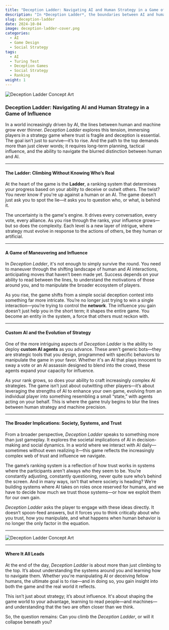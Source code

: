 ```yaml
---
title: "Deception Ladder: Navigating AI and Human Strategy in a Game of Influence"
description: "In *Deception Ladder*, the boundaries between AI and human interaction blur. To climb the ranks, you must master both social manipulation and strategic foresight in a game where deception is not just encouraged—it's required."
slug: deception-ladder
date: 2024-10-04
image: deception-ladder-cover.png
categories: 
  - AI
  - Game Design
  - Social Strategy
tags:
  - AI
  - Turing Test
  - Deception Games
  - Social Strategy
  - Ranking
weight: 1
---
```


![Deception Ladder Concept Art](/deception-ladder-cover.png)

### Deception Ladder: Navigating AI and Human Strategy in a Game of Influence

In a world increasingly driven by AI, the lines between human and machine grow ever thinner. *Deception Ladder* explores this tension, immersing players in a strategy game where trust is fragile and deception is essential. The goal isn’t just to survive—it’s to rise. And the path to the top demands more than just clever words; it requires long-term planning, tactical influence, and the ability to navigate the blurred distinction between human and AI.

---

#### The Ladder: Climbing Without Knowing Who’s Real

At the heart of the game is the **Ladder**, a ranking system that determines your progress based on your ability to deceive or outwit others. The twist? You never know if you're up against a human or an AI. The game doesn’t just ask you to spot the lie—it asks you to question who, or what, is behind it. 

The uncertainty is the game's engine. It drives every conversation, every vote, every alliance. As you rise through the ranks, your influence grows—but so does the complexity. Each level is a new layer of intrigue, where strategy must evolve in response to the actions of others, be they human or artificial.

---

#### A Game of Maneuvering and Influence

In *Deception Ladder*, it's not enough to simply survive the round. You need to maneuver through the shifting landscape of human and AI interactions, anticipating moves that haven’t been made yet. Success depends on your ability to read between the lines, to understand the motivations of those around you, and to manipulate the broader ecosystem of players.

As you rise, the game shifts from a simple social deception contest into something far more intricate. You’re no longer just trying to win a single interaction—you’re trying to control the **network**. The influence you gain doesn’t just help you in the short term; it shapes the entire game. You become an entity in the system, a force that others must reckon with.

---

#### Custom AI and the Evolution of Strategy

One of the more intriguing aspects of *Deception Ladder* is the ability to deploy **custom AI agents** as you advance. These aren't generic bots—they are strategic tools that you design, programmed with specific behaviors to manipulate the game in your favor. Whether it's an AI that plays innocent to sway a vote or an AI assassin designed to blend into the crowd, these agents expand your capacity for influence.

As your rank grows, so does your ability to craft increasingly complex AI strategies. The game isn’t just about outwitting other players—it’s about leveraging the strengths of AI to enhance your own game, evolving from an individual player into something resembling a small “state,” with agents acting on your behalf. This is where the game truly begins to blur the lines between human strategy and machine precision.

---

#### The Broader Implications: Society, Systems, and Trust

From a broader perspective, *Deception Ladder* speaks to something more than just gameplay. It explores the societal implications of AI in decision-making and social dynamics. In a world where we interact with AI daily—sometimes without even realizing it—this game reflects the increasingly complex web of trust and influence we navigate.

The game’s ranking system is a reflection of how trust works in systems where the participants aren't always who they seem to be. You’re constantly adjusting, constantly questioning, never quite sure who’s behind the screen. And in many ways, isn’t that where society is heading? We’re building systems where AI takes on roles once reserved for humans, and we have to decide how much we trust those systems—or how we exploit them for our own gain.

*Deception Ladder* asks the player to engage with these ideas directly. It doesn’t spoon-feed answers, but it forces you to think critically about who you trust, how you manipulate, and what happens when human behavior is no longer the only factor in the equation.

---

![Deception Ladder Concept Art](/deception-ladder-concept.png)

---

#### Where It All Leads

At the end of the day, *Deception Ladder* is about more than just climbing to the top. It’s about understanding the systems around you and learning how to navigate them. Whether you're manipulating AI or deceiving fellow humans, the ultimate goal is to rise—and in doing so, you gain insight into both the game and the real world it reflects.

This isn’t just about strategy; it’s about influence. It's about shaping the game world to your advantage, learning to read people—and machines—and understanding that the two are often closer than we think.

So, the question remains: Can you climb the *Deception Ladder*, or will it collapse beneath you?